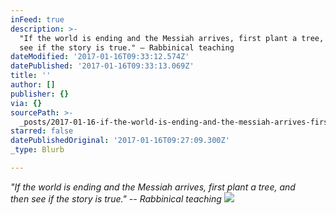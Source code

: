 ```yaml
---
inFeed: true
description: >-
  "If the world is ending and the Messiah arrives, first plant a tree, andthen
  see if the story is true." – Rabbinical teaching
dateModified: '2017-01-16T09:33:12.574Z'
datePublished: '2017-01-16T09:33:13.069Z'
title: ''
author: []
publisher: {}
via: {}
sourcePath: >-
  _posts/2017-01-16-if-the-world-is-ending-and-the-messiah-arrives-first-plant.md
starred: false
datePublishedOriginal: '2017-01-16T09:27:09.300Z'
_type: Blurb

---
```

_"If the world is ending and the Messiah arrives, first plant a tree, and_  
_then see if the story is true." -- Rabbinical teaching_
![](https://the-grid-user-content.s3-us-west-2.amazonaws.com/b20fd932-6d7c-4494-bdcd-ba6e52ef9cd7.jpg)